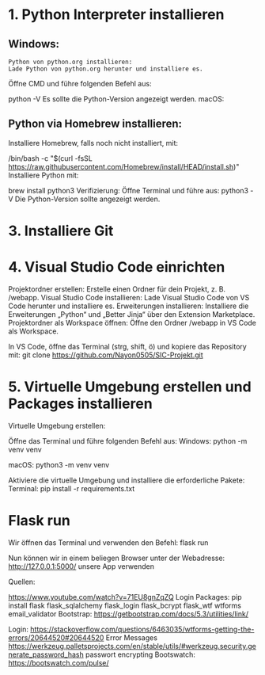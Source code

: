 # 1. Python Interpreter installieren
## Windows:
    Python von python.org installieren:
    Lade Python von python.org herunter und installiere es.

Öffne CMD und führe folgenden Befehl aus:

python -V
Es sollte die Python-Version angezeigt werden.
macOS:
## Python via Homebrew installieren:
Installiere Homebrew, falls noch nicht installiert, mit:

/bin/bash -c "$(curl -fsSL https://raw.githubusercontent.com/Homebrew/install/HEAD/install.sh)"
Installiere Python mit:

brew install python3
Verifizierung:
Öffne Terminal und führe aus:
python3 -V
Die Python-Version sollte angezeigt werden.

# 3. Installiere Git

# 4. Visual Studio Code einrichten
Projektordner erstellen:
Erstelle einen Ordner für dein Projekt, z. B. /webapp.
Visual Studio Code installieren:
Lade Visual Studio Code von VS Code herunter und installiere es.
Erweiterungen installieren:
Installiere die Erweiterungen „Python“ und „Better Jinja“ über den Extension Marketplace.
Projektordner als Workspace öffnen:
Öffne den Ordner /webapp in VS Code als Workspace.

In VS Code, öffne das Terminal (strg, shift, ö) und kopiere das Repository mit:
git clone https://github.com/Nayon0505/SIC-Projekt.git


# 5. Virtuelle Umgebung erstellen und Packages installieren
Virtuelle Umgebung erstellen:

Öffne das Terminal und führe folgenden Befehl aus:
Windows:
python -m venv venv

macOS:
python3 -m venv venv


Aktiviere die virtuelle Umgebung und installiere die erforderliche Pakete:
Terminal:
pip install -r requirements.txt

# Flask run

Wir öffnen das Terminal und verwenden den Befehl:
flask run

Nun können wir in einem beliegen Browser unter der Webadresse: http://127.0.0.1:5000/
unsere App verwenden


Quellen:

https://www.youtube.com/watch?v=71EU8gnZqZQ Login
Packages: pip install flask flask_sqlalchemy flask_login flask_bcrypt flask_wtf wtforms email_validator
Bootstrap:
https://getbootstrap.com/docs/5.3/utilities/link/

Login:
https://stackoverflow.com/questions/6463035/wtforms-getting-the-errors/20644520#20644520 Error Messages
https://werkzeug.palletsprojects.com/en/stable/utils/#werkzeug.security.generate_password_hash passwort encrypting
Bootswatch:
https://bootswatch.com/pulse/
